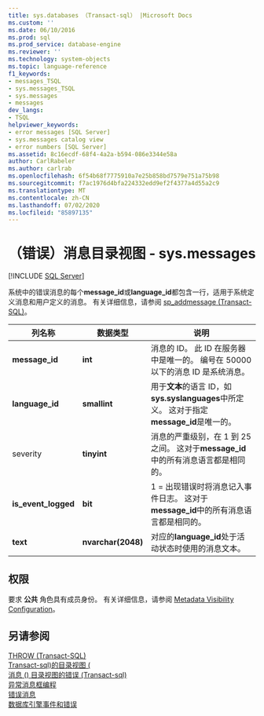 ```yaml
---
title: sys.databases （Transact-sql） |Microsoft Docs
ms.custom: ''
ms.date: 06/10/2016
ms.prod: sql
ms.prod_service: database-engine
ms.reviewer: ''
ms.technology: system-objects
ms.topic: language-reference
f1_keywords:
- messages_TSQL
- sys.messages_TSQL
- sys.messages
- messages
dev_langs:
- TSQL
helpviewer_keywords:
- error messages [SQL Server]
- sys.messages catalog view
- error numbers [SQL Server]
ms.assetid: 8c16ecdf-68f4-4a2a-b594-086e3344e58a
author: CarlRabeler
ms.author: carlrab
ms.openlocfilehash: 6f54b68f7775910a7e25b858bd7579e751a75b98
ms.sourcegitcommit: f7ac1976d4bfa224332edd9ef2f4377a4d55a2c9
ms.translationtype: MT
ms.contentlocale: zh-CN
ms.lasthandoff: 07/02/2020
ms.locfileid: "85897135"
---
```

# <a name="messages-for-errors-catalog-views---sysmessages"></a>（错误）消息目录视图 - sys.messages
[!INCLUDE [SQL Server](../../includes/applies-to-version/sqlserver.md)]

  系统中的错误消息的每个**message_id**或**language_id**都包含一行，适用于系统定义消息和用户定义的消息。 有关详细信息，请参阅 [sp_addmessage (Transact-SQL)](../../relational-databases/system-stored-procedures/sp-addmessage-transact-sql.md)。  
   
|列名称|数据类型|说明|  
|-----------------|---------------|-----------------|  
|**message_id**|**int**|消息的 ID。 此 ID 在服务器中是唯一的。 编号在 50000 以下的消息 ID 是系统消息。|  
|**language_id**|**smallint**|用于**文本**的语言 ID，如**sys.syslanguages**中所定义。 这对于指定**message_id**是唯一的。|  
|severity |**tinyint**|消息的严重级别，在 1 到 25 之间。 这对于**message_id**中的所有消息语言都是相同的。|  
|**is_event_logged**|**bit**|1 = 出现错误时将消息记入事件日志。 这对于**message_id**中的所有消息语言都是相同的。|  
|**text**|**nvarchar(2048)**|对应的**language_id**处于活动状态时使用的消息文本。|  
  
## <a name="permissions"></a>权限  
 要求 **公共** 角色具有成员身份。 有关详细信息，请参阅 [Metadata Visibility Configuration](../../relational-databases/security/metadata-visibility-configuration.md)。  
  
## <a name="see-also"></a>另请参阅  
 [THROW (Transact-SQL)](../../t-sql/language-elements/throw-transact-sql.md)   
 [Transact-sql&#41;的目录视图 &#40;](../../relational-databases/system-catalog-views/catalog-views-transact-sql.md)   
 [消息 &#40;&#41; 目录视图的错误 &#40;Transact-sql&#41;](https://msdn.microsoft.com/library/8ac78c53-7b97-41b3-9cbd-5f97c179f1f2)   
 [异常消息框编程](https://msdn.microsoft.com/library/0b1ba514-6959-4e69-bfd2-3cf3c1ac4b9c)   
 [错误消息](../../relational-databases/native-client-odbc-error-messages/error-messages.md)   
 [数据库引擎事件和错误](../../relational-databases/errors-events/database-engine-events-and-errors.md)  
  
  
